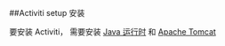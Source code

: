 ##Activiti setup 安装

要安装 Activiti， 需要安装 [Java 运行时](http://java.sun.com/javase/downloads/index.jsp) 和 [Apache Tomcat](http://tomcat.apache.org/download-70.cgi)